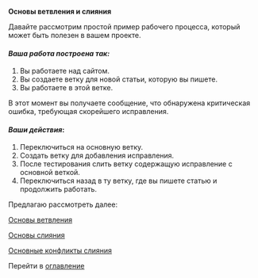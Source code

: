 **Основы ветвления и слияния**

Давайте рассмотрим простой пример рабочего процесса, который может быть полезен в вашем проекте. 
#### *Ваша работа построена так:*
1. Вы работаете над сайтом.
2. Вы создаете ветку для новой статьи, которую вы пишете.
3. Вы работаете в этой ветке.

В этот момент вы получаете сообщение, что обнаружена критическая ошибка, требующая скорейшего исправления. 
#### *Ваши действия*:
1. Переключиться на основную ветку.
2. Создать ветку для добавления исправления.
3. После тестирования слить ветку содержащую исправление с основной веткой.
4. Переключиться назад в ту ветку, где вы пишете статью и продолжить работать.

Предлагаю рассмотреть далее:

[Основы ветвления](/branching.md)

[Основы слияния](/merger.md)

[Основные конфликты слияния](/conflics.md)

Перейти в [оглавление](/readme.md) 